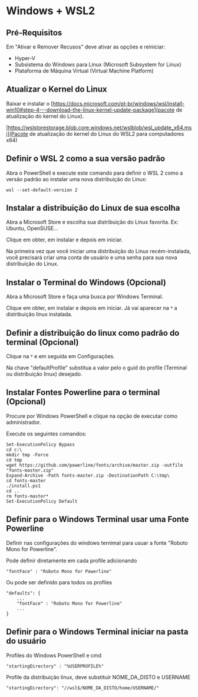 # Windows + WSL2

## Pré-Requisitos

Em "Ativar e Remover Recusos" deve ativar as opções e reiniciar:

- Hyper-V 
- Subsistema do Windows para Linux (Microsoft Subsystem for Linux)
- Plataforma de Máquina Virtual (Virtual Machine Platform)

## Atualizar o Kernel do Linux

Baixar e instalar o [https://docs.microsoft.com/pt-br/windows/wsl/install-win10#step-4---download-the-linux-kernel-update-package](pacote de atualização do kernel do Linux).

[https://wslstorestorage.blob.core.windows.net/wslblob/wsl_update_x64.msi](Pacote de atualização do kernel do Linux do WSL2 para computadores x64)

## Definir o WSL 2 como a sua versão padrão

Abra o PowerShell e execute este comando para definir o WSL 2 como a versão padrão ao instalar uma nova distribuição do Linux:

    wsl --set-default-version 2

## Instalar a distribuição do Linux de sua escolha

Abra a Microsoft Store e escolha sua distribuição do Linux favorita. Ex: Ubuntu, OpenSUSE...

Clique em obter, em instalar e depois em iniciar.

Na primeira vez que você iniciar uma distribuição do Linux recém-instalada, você precisará criar uma conta de usuário e uma senha para sua nova distribuição do Linux.

## Instalar o Terminal do Windows (Opcional)

Abra a Microsoft Store e faça uma busca por Windows Terminal.

Clique em obter, em instalar e depois em iniciar. Já vai aparecer na &#709; a distribuição linux instalada.

## Definir a distribuição do linux como padrão do terminal (Opcional)

Clique na &#709; e em seguida em Configurações.

Na chave "defaultProfile" substitua a valor pelo o guid do profile (Terminal ou distribuição linux) desejado.

## Instalar Fontes Powerline para o terminal (Opcional)

Procure por Windows PowerShell e clique na opção de executar como administrador.

Execute os seguintes comandos:

    Set-ExecutionPolicy Bypass
    cd c:\
    mkdir tmp -Force
    cd tmp
    wget https://github.com/powerline/fonts/archive/master.zip -outfile "fonts-master.zip"
    Expand-Archive -Path fonts-master.zip -DestinationPath C:\tmp\
    cd fonts-master
    ./install.ps1
    cd ..
    rm fonts-master*
    Set-ExecutionPolicy Default

## Definir para o Windows Terminal usar uma Fonte Powerline

Definir nas configurações do windows ternimal para usuar a fonte "Roboto Mono for Powerline".

Pode definir diretamente em cada profile adicionando

    "fontFace" : "Roboto Mono for Powerline"

Ou pode ser definido para todos os profiles

    "defaults": {
        ...
        "fontFace" : "Roboto Mono for Powerline"
        ...
    }
    
## Definir para o Windows Terminal iniciar na pasta do usuário

Profiles do Windows PowerShell e cmd

    "startingDirectory" : "%USERPROFILE%"
    
Profile da distribuição linux, deve substituir NOME_DA_DISTO e USERNAME

    "startingDirectory": "//wsl$/NOME_DA_DISTO/home/USERNAME/"

